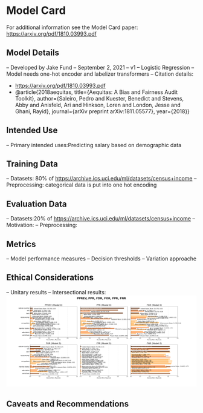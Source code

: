 # Model Card

For additional information see the Model Card paper: https://arxiv.org/pdf/1810.03993.pdf

## Model Details
– Developed by Jake Fund
– September 2, 2021
– v1
– Logistic Regression
– Model needs one-hot encoder and labelizer transformers
– Citation details:
* https://arxiv.org/pdf/1810.03993.pdf
* @article{2018aequitas,
     title={Aequitas: A Bias and Fairness Audit Toolkit},
     author={Saleiro, Pedro and Kuester, Benedict and Stevens, Abby and Anisfeld, Ari and Hinkson, Loren and London, Jesse and Ghani, Rayid}, journal={arXiv preprint arXiv:1811.05577}, year={2018}}

## Intended Use
– Primary intended uses:Predicting salary based on demographic data

## Training Data
– Datasets: 80% of https://archive.ics.uci.edu/ml/datasets/census+income 
– Preprocessing: categorical data is put into one hot encoding
## Evaluation Data
– Datasets:20% of https://archive.ics.uci.edu/ml/datasets/census+income 
– Motivation:
– Preprocessing:

## Metrics
– Model performance measures
– Decision thresholds
– Variation approache

## Ethical Considerations
– Unitary results
– Intersectional results:
![alt text](images/slice_performance_output.png)

## Caveats and Recommendations
